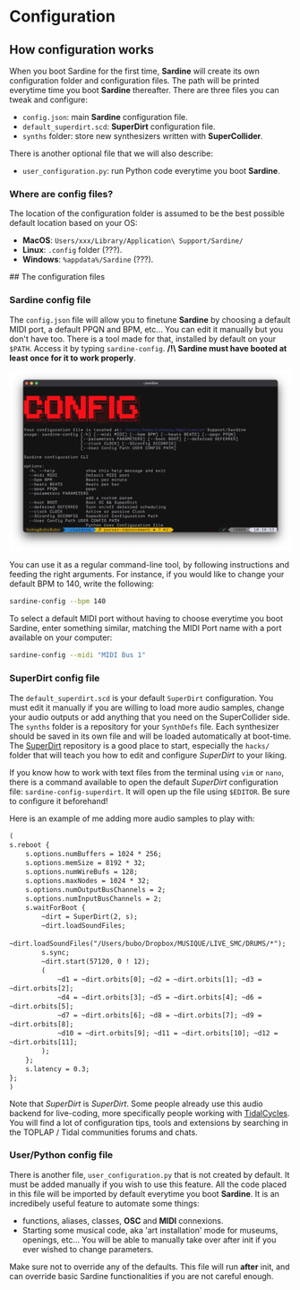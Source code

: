 # Configuration

## How configuration works

When you boot Sardine for the first time, **Sardine** will create its own configuration folder and configuration files. The path will be printed everytime time you boot **Sardine** thereafter. There are three files you can tweak and configure:

- `config.json`: main **Sardine** configuration file.
- `default_superdirt.scd`: **SuperDirt** configuration file.
- `synths` folder: store new synthesizers written with **SuperCollider**.

There is another optional file that we will also describe:

- `user_configuration.py`: run Python code everytime you boot **Sardine**.

### Where are config files?

The location of the configuration folder is assumed to be the best possible default location based on your OS:

* **MacOS**: `Users/xxx/Library/Application\ Support/Sardine/`
* **Linux**: `.config` folder (???).
* **Windows**: `%appdata%/Sardine` (???).

## The configuration files

### Sardine config file

The `config.json` file will allow you to finetune **Sardine** by choosing a default MIDI port, a default PPQN and BPM, etc... You can edit it manually but you don't have too. There is a tool made for that, installed by default on your `$PATH`. Access it by typing `sardine-config`. **/!\\ Sardine must have booted at least once for it to work properly**.

![Configuration tool](images/config_tool.png)

You can use it as a regular command-line tool, by following instructions and feeding the right arguments. For instance, if you would like to change your default BPM to 140, write the following:

```bash
sardine-config --bpm 140
```

To select a default MIDI port without having to choose everytime you boot Sardine, enter something similar, matching the MIDI Port name with a port available on your computer:

```bash
sardine-config --midi "MIDI Bus 1"
```

### SuperDirt config file

The `default_superdirt.scd` is your default `SuperDirt` configuration. You must edit it manually if you are willing to load more audio samples, change your audio outputs or add anything that you need on the SuperCollider side. The `synths` folder is a repository for your `SynthDefs` file. Each synthesizer should be saved in its own file and will be loaded automatically at boot-time. The [SuperDirt](https://github.com/musikinformatik/SuperDirt) repository is a good place to start, especially the `hacks/` folder that will teach you how to edit and configure *SuperDirt* to your liking.

If you know how to work with text files from the terminal using `vim` or `nano`, there is a command available to open the default *SuperDirt* configuration file: `sardine-config-superdirt`. It will open up the file using `$EDITOR`. Be sure to configure it beforehand!

Here is an example of me adding more audio samples to play with:

```supercollider
(
s.reboot {
	s.options.numBuffers = 1024 * 256;
	s.options.memSize = 8192 * 32;
	s.options.numWireBufs = 128;
	s.options.maxNodes = 1024 * 32;
	s.options.numOutputBusChannels = 2;
	s.options.numInputBusChannels = 2;
	s.waitForBoot {
		~dirt = SuperDirt(2, s);
		~dirt.loadSoundFiles;
		~dirt.loadSoundFiles("/Users/bubo/Dropbox/MUSIQUE/LIVE_SMC/DRUMS/*");
		s.sync;
		~dirt.start(57120, 0 ! 12);
		(
			~d1 = ~dirt.orbits[0]; ~d2 = ~dirt.orbits[1]; ~d3 = ~dirt.orbits[2];
			~d4 = ~dirt.orbits[3]; ~d5 = ~dirt.orbits[4]; ~d6 = ~dirt.orbits[5];
			~d7 = ~dirt.orbits[6]; ~d8 = ~dirt.orbits[7]; ~d9 = ~dirt.orbits[8];
			~d10 = ~dirt.orbits[9]; ~d11 = ~dirt.orbits[10]; ~d12 = ~dirt.orbits[11];
		);
	};
	s.latency = 0.3;
};
)
```

Note that *SuperDirt* is *SuperDirt*. Some people already use this audio backend for live-coding, more specifically people working with [TidalCycles](https://tidalcycles.org). You will find a lot of configuration tips, tools and extensions by searching in the TOPLAP / Tidal communities forums and chats.

### User/Python config file

There is another file, `user_configuration.py` that is not created by default. It must be added manually if you wish to use this feature. All the code placed in this file will be imported by default everytime you boot **Sardine**. It is an incredibely useful feature to automate some things:

* functions, aliases, classes, **OSC** and **MIDI** connexions.
* Starting some musical code, aka 'art installation' mode for museums, openings, etc... You will be able to manually take over after init if you ever wished to change parameters.

Make sure not to override any of the defaults. This file will run **after** init, and can override basic Sardine functionalities if you are not careful enough.
